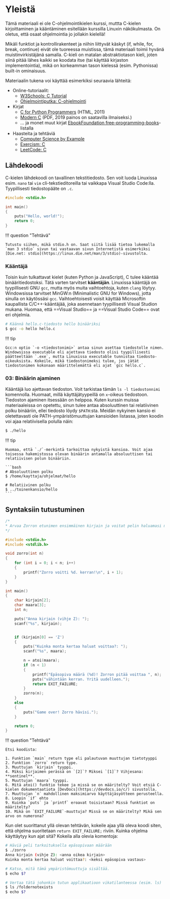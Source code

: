 # Yleistä

Tämä materiaali ei ole C-ohjelmointikielen kurssi, muttta C-kielen kirjoittaminen ja kääntäminen esitellään kurssilla Linuxin näkökulmasta. On oletus, että osaat ohjelmointia jo jollakin kielellä!

Mikäli funktiot ja kontrollirakenteet ja niihin liittyvät käskyt (if, while, for, break, continue) eivät ole tuoreessa muistissa, tämä materiaali toimii hyvänä muistinvirkistäjänä samalla. C-kieli on matalan abstraktiotason kieli, joten siinä pitää lähes kaikki se koodata itse (tai käyttää kirjaston implementointia), mikä on korkeamman tason kielessä (esim. Pythonissa) built-in ominaisuus.

Materiaalin tukena voi käyttää esimerkiksi seuraavia lähteitä:

* Online-tutoriaalit:
    * [W3Schools: C Tutorial](https://www.w3schools.com/c/index.php)
    * [Ohjelmointiputka: C-ohjelmointi](https://www.ohjelmointiputka.net/oppaat/sarja.php?tunnus=cohj)
* Kirjat
    * [C for Python Programmers](http://www.cburch.com/books/cpy/) (HTML, 2011)
    * [Modern C](https://gustedt.gitlabpages.inria.fr/modern-c/) (PDF, 2019 painos on saatavilla ilmaiseksi.)
    * ... ja monet muut kirjat [EbookFoundation free-programming-books](https://ebookfoundation.github.io/free-programming-books-search/?&sect=books&file=free-programming-books-langs.md#c)-listalla
* Haasteita ja tehtäviä
    * [Computer Science by Example](https://cscx.org/)
    * [Exercism: C](https://exercism.io/tracks/c)
    * [LeetCode: C](https://leetcode.com/problemset/all/?topicSlugs=c)

## Lähdekoodi

C-kielen lähdekoodi on tavallinen tekstitiedosto. Sen voit luoda Linuxissa esim. `nano` tai `vim` cli-tekstieditoreilla tai vaikkapa Visual Studio Code:lla. Tyypillisesti tiedostopääte on `.c`.

```c title="hello.c"
#include <stdio.h>

int main()
{
    puts("Hello, world!");
    return 0;
}
```

!!! question "Tehtävä"

    Tutustu siihen, mikä stdio.h on. Saat siitä lisää tietoa lukemalla `man 3 stdio` sivun tai vastaavan sivun Internetistä esimerkiksi [Die.net: stdio](https://linux.die.net/man/3/stdio)-sivustolta.

### Kääntäjä

Toisin kuin tulkattavat kielet (kuten Python ja JavaScript), C tulee kääntää binääritiedostoksi. Tätä varten tarvitset **kääntäjän**. Linuxissa kääntäjä on tyypillisesti GNU `gcc`, mutta myös muita vaihtoehtoja, kuten `clang` löytyy. Windowsissa tarvitset MinGW:n (Minimalistic GNU for Windows), jotta sinulla on käytössäsi `gcc`. Vaihtoehtoisesti voisit käyttää Microsoftin kaupallista C/C++-kääntäjää, joka asennetaan tyypillisesti Visual Studion mukana. Huomaa, että ==Visual Studio== ja ==Visual Studio Code== ovat eri ohjelmia.

```bash
# Käännä hello.c-tiedosto hello binääriksi
$ gcc -o hello hello.c
```

!!! tip

    Gcc:n optio `-o <tiedostonimi>` antaa sinun asettaa tiedostolle nimen. Windowsissa executable eli ajettava tiedosto olisi tyypillisesti päätteeltään `.exe`, mutta Linuxissa executable tunnistaa tiedosto-oikeuksista. Kokeile, mikä tiedostonimeksi tulee, jos jätät tiedostonimen kokonaan määrittelemättä eli ajat `gcc hello.c`.

### 03: Binäärin ajaminen

Kääntäjä luo ajettavan tiedoston. Voit tarkistaa tämän `ls -l tiedostonnimi` komennolla. Huomaat, millä käyttäjätyypeillä on `x`-oikeus tiedostoon. Tiedoston ajaminen itsessään on helppoa. Kuten kurssin muissa materiaaleissa on opetettu, sinun tulee antaa absoluuttinen tai relatiivinen polku binääriin, ellei tiedosto löydy `$PATH`:sta. Meidän nykyinen kansio ei oletettavasti ole PATH-ympäristömuuttujan kansioiden listassa, joten koodin voi ajaa relatiivisella polulla näin:

```bash
$ ./hello
```

!!! tip

    Huomaa, että `./`-merkintä tarkoittaa nykyistä kansioa. Voit ajaa toisessa hakemistossa olevan binäärin antamalla absoluuttisen tai relatiivisen polun binääriin.

    ```bash
    # Absoluuttinen polku
    $ /home/kayttaja/ohjelmat/hello

    # Relatiivinen polku
    $ ../toinenkansio/hello
    ```


## Syntaksiin tutustuminen

```c title="zorro.c"
/*
* Arvaa Zorron etunimen ensimmäinen kirjain ja voitat pelin haluamasi määrän kertoja.
*/

#include <stdio.h>
#include <stdlib.h>

void zorro(int n)
{
    for (int i = 0; i < n; i++)
    {
        printf("Zorro voitti %d. kerran!\n", i + 1);
    }
}

int main()
{
    char kirjain[2];
    char maara[3];
    int n;

    puts("Anna kirjain (vihje Z): ");
    scanf("%s", kirjain);


    if (kirjain[0] == 'Z')
    {
        puts("Kuinka monta kertaa haluat voittaa?: ");
        scanf("%s", maara);

        n = atoi(maara);
        if (n < 1)
        {
            printf("Epäsopiva määrä (%d)! Zorron pitää voittaa ", n);
            puts("vähintään kerran. Yritä uudelleen.");
            return EXIT_FAILURE;
        }
        zorro(n);
    }
    else
    {
        puts("Game over! Zorro hävisi.");
    }

    return 0;
}
```

!!! question "Tehtävä"

    Etsi koodista:

    1. Funktion `main` return type eli palautuvan muuttujan tietotyyppi
    2. Funktion `zorro` return type.
    3. Muuttujan `kirjain` tyyppi.
    4. Miksi kirjaimen perässä on `[2]`? Miksei `[1]`? Vihjesana: **sentinel**.
    5. Muuttujan `maara` tyyppi.
    6. Mitä atoi() funktio tekee ja missä se on määritelty? Voit etsiä C-kielen dokumentaatiota [DevDocs](https://devdocs.io/c/) sivustolla.
    7. Muuttujan `n` mahdollinen maksimiarvo käyttäjäsyötteen perusteella.
    8. Loopin `if` ehto
    9. Kuinka `puts` ja `printf` eroavat toisistaan? Missä funktiot on määritelty?
    10. Mikä on `EXIT_FAILURE`-muuttuja? Missä se on määritelty? Mikä sen arvo on numerona?

Kun olet suorittanut yllä olevan tehtävän, kokeile ajaa yllä oleva koodi siten, että ohjelma suoritetaan `return EXIT_FAILURE;` riviin. Kuinka ohjelma käyttäytyy kun ajat sitä? Kokeila alla olevia komentoja:

```bash
# Häviä peli tarkoituksella epäsopivaan määrään
$ ./zorro
Anna kirjain (vihje Z): <anna oikea kirjain>
Kuinka monta kertaa haluat voittaa?: <keksi epäsopiva vastaus>

# Katso, mitä tämä ympäristömuuttuja sisältää.
$ echo $?

# Vertaa tätä johonkin tutun applikaatioon vikatilanteessa (esim. ls)
$ ls /foldernotexists
$ echo $?
```

